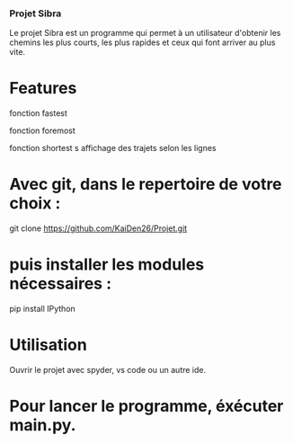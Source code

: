 ### Projet Sibra

Le projet Sibra est un programme qui permet à un utilisateur d'obtenir les chemins les plus courts, les plus rapides et ceux qui font arriver au plus vite.

# Features
fonction fastest

fonction foremost

fonction shortest
s
affichage des trajets selon les lignes

# Avec git, dans le repertoire de votre choix :

git clone https://github.com/KaiDen26/Projet.git

# puis installer les modules nécessaires :

pip install IPython

# Utilisation
Ouvrir le projet avec spyder, vs code ou un autre ide.

# Pour lancer le programme, éxécuter main.py.

